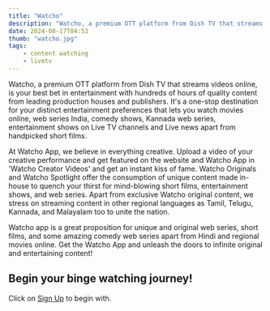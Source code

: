 ```yaml
---
title: "Watcho"
description: "Watcho, a premium OTT platform from Dish TV that streams videos online, is your best bet in entertainment with hundreds of hours of quality content from..."
date: 2024-08-17T04:53
thumb: "watcho.jpg"
tags: 
    - content watching
    - livetv
---
```


Watcho, a premium OTT platform from Dish TV that streams videos online, is your best bet in entertainment with hundreds of hours of quality content from leading production houses and publishers. It's a one-stop destination for your distinct entertainment preferences that lets you watch movies online, web series India, comedy shows, Kannada web series, entertainment shows on Live TV channels and Live news apart from handpicked short films.

At Watcho App, we believe in everything creative. Upload a video of your creative performance and get featured on the website and Watcho App in 'Watcho Creator Videos' and get an instant kiss of fame. Watcho Originals and Watcho Spotlight offer the consumption of unique content made in-house to quench your thirst for mind-blowing short films, entertainment shows, and web series. Apart from exclusive Watcho original content, we stress on streaming content in other regional languages as Tamil, Telugu, Kannada, and Malayalam too to unite the nation.

Watcho app is a great proposition for unique and original web series, short films, and some amazing comedy web series apart from Hindi and regional movies online. Get the Watcho App and unleash the doors to infinite original and entertaining content!

## Begin your binge watching journey!

Click on [Sign Up](https://clnk.in/u1Yd "Sign Up Link") to begin with.